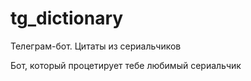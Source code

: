 # tg_dictionary
Телеграм-бот. Цитаты из сериальчиков

Бот, который процетирует тебе любимый сериальчик
